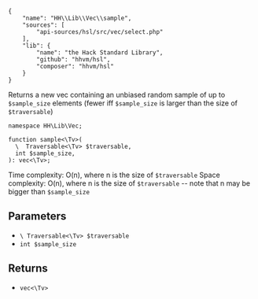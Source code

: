 ``` yamlmeta
{
    "name": "HH\\Lib\\Vec\\sample",
    "sources": [
        "api-sources/hsl/src/vec/select.php"
    ],
    "lib": {
        "name": "the Hack Standard Library",
        "github": "hhvm/hsl",
        "composer": "hhvm/hsl"
    }
}
```




Returns a new vec containing an unbiased random sample of up to
` $sample_size ` elements (fewer iff `` $sample_size `` is larger than the size of
``` $traversable ```)




``` Hack
namespace HH\Lib\Vec;

function sample<\Tv>(
  \  Traversable<\Tv> $traversable,
  int $sample_size,
): vec<\Tv>;
```




Time complexity: O(n), where n is the size of ` $traversable `
Space complexity: O(n), where n is the size of `` $traversable `` -- note that n
may be bigger than ``` $sample_size ```




## Parameters




+ ` \ Traversable<\Tv> $traversable `
+ ` int $sample_size `




## Returns




* ` vec<\Tv> `
<!-- HHAPIDOC -->
